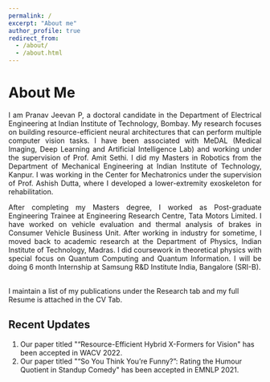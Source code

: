 ```yaml
---
permalink: /
excerpt: "About me"
author_profile: true
redirect_from: 
  - /about/
  - /about.html
---
```


<h1>About Me </h1> 
<div style='text-align: justify;'>I am Pranav Jeevan P, a doctoral candidate in the <a href="https://www.ee.iitb.ac.in" style="text-decoration: none;">Department of Electrical Engineering</a> at <a href="https://www.iitb.ac.in/" style="text-decoration: none;">Indian Institute of  Technology, Bombay</a>. My research focuses on building resource-efficient neural architectures that can perform multiple computer vision tasks. I have been associated with MeDAL (Medical Imaging, Deep Learning and Artificial Intelligence Lab) and working under the supervision of <a href="https://www.ee.iitb.ac.in/~asethi/" style="text-decoration: none;">Prof. Amit Sethi</a>. I did my Masters in Robotics from the Department of Mechanical Engineering at <a href="https://www.iitk.ac.in/" style="text-decoration: none;">Indian Institute of  Technology, Kanpur.</a> I was working in the <a href="http://www.iitk.ac.in/robotics/" style="text-decoration: none;">Center for Mechatronics</a> under the supervision of <a href="https://home.iitk.ac.in/~adutta/" style="text-decoration: none;">Prof. Ashish Dutta</a>, where I developed a lower-extremity exoskeleton for rehabilitation.</div>  
<p>  </p>

<div style='text-align: justify;'>After completing my Masters degree, I worked as Post-graduate Engineering Trainee at <a href="https://www.tatamotors.com/" style="text-decoration: none;">Engineering Research Centre, Tata Motors Limited.</a> I have worked on vehicle evaluation and thermal analysis of brakes in Consumer Vehicle Business Unit. After working in industry for sometime, I moved back to academic research at the <a href="https://physics.iitm.ac.in/" style="text-decoration: none;">Department of Physics</a>, Indian Institute of Technology, Madras.  I did coursework in theoretical physics with special focus on Quantum Computing and Quantum Information. I will be doing 6 month Internship at <a href="https://research.samsung.com/sri-b" style="text-decoration: none;">Samsung R&D Institute India, Bangalore (SRI-B)</a>.</div>

<br>I maintain a list of my publications under the Research tab and my full Resume is attached in the CV Tab.

<h2>Recent Updates </h2> 

1. Our paper titled "“Resource-Efficient Hybrid X-Formers for Vision" has been accepted in WACV 2022. 
2. Our paper titled "“So You Think You’re Funny?”: Rating the Humour Quotient in Standup Comedy" has been accepted in EMNLP 2021. 